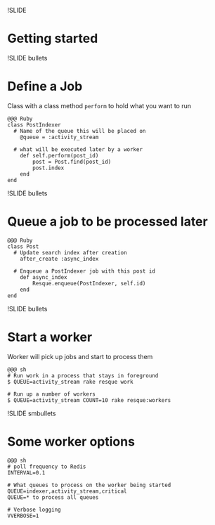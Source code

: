 !SLIDE
# Getting started

!SLIDE bullets
# Define a Job

Class with a class method `perform` to hold what you want to run

    @@@ Ruby
    class PostIndexer
      # Name of the queue this will be placed on
    	@queue = :activity_stream
    
      # what will be executed later by a worker
    	def self.perform(post_id)
    		post = Post.find(post_id)
    		post.index
    	end
    end

!SLIDE bullets
# Queue a job to be processed later

    @@@ Ruby
    class Post
      # Update search index after creation
    	after_create :async_index
    
      # Enqueue a PostIndexer job with this post id
    	def async_index
    		Resque.enqueue(PostIndexer, self.id)
    	end
    end

!SLIDE bullets
# Start a worker

Worker will pick up jobs and start to process them

    @@@ sh
    # Run work in a process that stays in foreground
    $ QUEUE=activity_stream rake resque work
    
    # Run up a number of workers
    $ QUEUE=activity_stream COUNT=10 rake resque:workers

!SLIDE smbullets
# Some worker options

    @@@ sh
    # poll frequency to Redis
    INTERVAL=0.1

    # What queues to process on the worker being started
    QUEUE=indexer,activity_stream,critical
    QUEUE=* to process all queues

    # Verbose logging
    VVERBOSE=1
